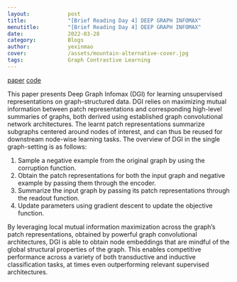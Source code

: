 ```yaml
---
layout:            post
title:             "[Brief Reading Day 4] DEEP GRAPH INFOMAX"
menutitle:         "[Brief Reading Day 4] DEEP GRAPH INFOMAX"
date:              2022-03-28
category:          Blogs
author:            yexinmao
cover:             /assets/mountain-alternative-cover.jpg
tags:              Graph Contrastive Learning
---
```


[paper](https://arxiv.org/abs/1809.10341) 
[code](https://github.com/PetarV-/DGI)

This paper presents Deep Graph Infomax (DGI) for learning unsupervised representations on graph-structured data. DGI relies on maximizing mutual information between patch representations and corresponding high-level summaries of graphs, both derived using established graph convolutional network architectures. The learnt patch representations summarize subgraphs centered around nodes of interest, and can thus be reused for downstream node-wise learning tasks. The overview of DGI in the single graph-setting is as follows:

1. Sample a negative example from the original graph by using the corruption function.
2. Obtain the patch representations for both the input graph and negative example by passing them through the encoder.
3. Summarize the input graph by passing its patch representations through the readout function.
4. Update parameters using gradient descent to update the objective function. 

By leveraging local mutual information maximization across the graph’s patch representations, obtained by powerful graph convolutional architectures, DGI is able to obtain node embeddings that are mindful of the global structural properties of the graph. This enables competitive performance across a variety of both transductive and inductive classification tasks, at times even outperforming relevant supervised architectures.


